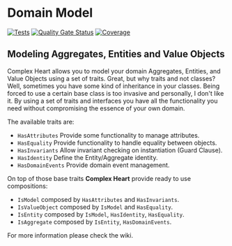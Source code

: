 # Domain Model

[![Tests](https://github.com/ComplexHeart/php-domain-model/actions/workflows/test.yml/badge.svg)](https://github.com/ComplexHeart/php-domain-model/actions/workflows/test.yml)
[![Quality Gate Status](https://sonarcloud.io/api/project_badges/measure?project=ComplexHeart_php-domain-model&metric=alert_status)](https://sonarcloud.io/summary/new_code?id=ComplexHeart_php-domain-model)
[![Coverage](https://sonarcloud.io/api/project_badges/measure?project=ComplexHeart_php-domain-model&metric=coverage)](https://sonarcloud.io/summary/new_code?id=ComplexHeart_php-domain-model)

## Modeling Aggregates, Entities and Value Objects

Complex Heart allows you to model your domain Aggregates, Entities, and Value Objects using a set of traits. Great, but
why traits and not classes? Well, sometimes you have some kind of inheritance in your classes. Being forced to use a
certain base class is too invasive and personally, I don't like it. By using a set of traits and interfaces you have all
the functionality you need without compromising the essence of your own domain.

The available traits are:

- `HasAttributes` Provide some functionality to manage attributes.
- `HasEquality` Provide functionality to handle equality between objects.
- `HasInvariants` Allow invariant checking on instantiation (Guard Clause).
- `HasIdentity` Define the Entity/Aggregate identity.
- `HasDomainEvents` Provide domain event management.

On top of those base traits **Complex Heart** provide ready to use compositions:

- `IsModel` composed by `HasAttributes` and `HasInvariants`.
- `IsValueObject` composed by `IsModel` and `HasEquality`.
- `IsEntity` composed by `IsModel`, `HasIdentity`, `HasEquality`.
- `IsAggregate` composed by `IsEntity`, `HasDomainEvents`.

For more information please check the wiki.
